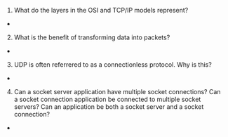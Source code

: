 
1. What do the layers in the OSI and TCP/IP models represent?
- 
2. What is the benefit of transforming data into packets? 
- 
3. UDP is often referrered to as a connectionless protocol. Why is this?
- 
4. Can a socket server application have multiple socket connections? Can a socket connection application be connected to multiple socket servers? Can an application be both a socket server and a socket connection?
- 
